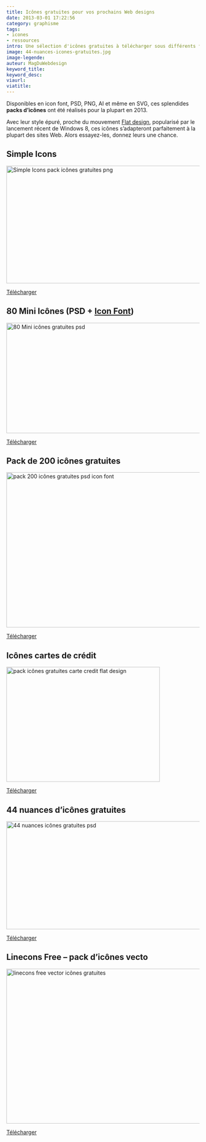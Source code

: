 ```yaml
---
title: Icônes gratuites pour vos prochains Web designs
date: 2013-03-01 17:22:56
category: graphisme
tags:
- icones
- ressources
intro: Une sélection d'icônes gratuites à télécharger sous différents formats. Il y en a pour tout les goûts – logos, applications mobiles, réseaux sociaux, pictogrammes, etc.
image: 44-nuances-icones-gratuites.jpg
image-legende:
auteur: MagDuWebdesign
keyword_title:
keyword_desc:
viaurl:
viatitle:
---
```


<p>Disponibles en icon font, PSD, PNG, AI et même en SVG, ces splendides <strong>packs d’icônes</strong> ont été réalisés pour la plupart en 2013.</p>
<p>Avec leur style épuré, proche du mouvement <a title="Comment aborder le flat design en 2013 ? 23 exemples à suivre" href="http://magazineduwebdesign.com/flat-design-23-exemples">Flat design</a>, popularisé par le lancement récent de Windows 8, ces icônes s’adapteront parfaitement à la plupart des sites Web. Alors essayez-les, donnez leurs une chance.</p>
<h2>Simple Icons</h2>
<p><img class="alignnone size-full wp-image-3675" title="Simple Icons pack icônes gratuites png" src="https://s3-eu-west-1.amazonaws.com/mdw-img/large/Simple-Icons-pack-icones-gratuites-png.jpg" alt="Simple Icons pack icônes gratuites png" width="555" height="307"></p>
<a class="button primary radius" href="http://simpleicons.org/" target="_blank">Télécharger</a>
<h2>80 Mini Icônes (PSD + <a title="22 icon Fonts gratuites – La grosse liste" href="http://magazineduwebdesign.com/icon-font-gratuite">Icon Font</a>)</h2>
<p><img class="alignnone size-full wp-image-3671" title="80 Mini icônes gratuites psd" src="https://s3-eu-west-1.amazonaws.com/mdw-img/large/80-Mini-Icones-gratuites-psd.jpg" alt="80 Mini icônes gratuites psd" width="555" height="288"></p>
<a class="button primary radius" href="http://www.premiumpixels.com/freebies/80-mini-icons-psd-icon-font/" target="_blank">Télécharger</a>
<h2 id="screenshot-title">Pack de 200 icônes gratuites</h2>
<p><img class="alignnone size-full wp-image-3673" title="pack 200 icônes gratuites psd icon font" src="https://s3-eu-west-1.amazonaws.com/mdw-img/large/pack-200-icones-gratuites-psd-icon-font.jpg" alt="pack 200 icônes gratuites psd icon font" width="555" height="405"></p>
<a class="button primary radius" href="http://dribbble.com/shots/951731-200-Free-Glyphs" target="_blank">Télécharger</a>
<h2>Icônes cartes de crédit</h2>
<p><img class="alignnone size-full wp-image-3674" title="pack icônes gratuites carte credit flat design" src="https://s3-eu-west-1.amazonaws.com/mdw-img/large/pack-icones-gratuites-carte-credit-flat-design.jpg" alt="pack icônes gratuites carte credit flat design" width="400" height="300"></p>
<a class="button primary radius" href="http://dribbble.com/shots/952897-Freebie-Flat-Credit-Cards" target="_blank">Télécharger</a>
<h2 id="screenshot-title">44 nuances d’icônes gratuites</h2>
<p><img class="alignnone size-full wp-image-3680" title="44 nuances icônes gratuites psd" src="https://s3-eu-west-1.amazonaws.com/mdw-img/large/44-nuances-icones-gratuites.jpg" alt="44 nuances icônes gratuites psd" width="555" height="282"></p>
<a class="button primary radius" href="http://dribbble.com/shots/885207-44-Shades-of-Free-Icons" target="_blank">Télécharger</a>
<h2>Linecons Free – pack d’icônes vecto</h2>
<p><img class="alignnone size-full wp-image-3672" title="linecons free vector icônes gratuites" src="https://s3-eu-west-1.amazonaws.com/mdw-img/large/linecons-free-vector-icones-gratuites.jpg" alt="linecons free vector icônes gratuites" width="555" height="404"></p>
<a class="button primary radius" href="http://designmodo.com/linecons-free/" target="_blank">Télécharger</a>